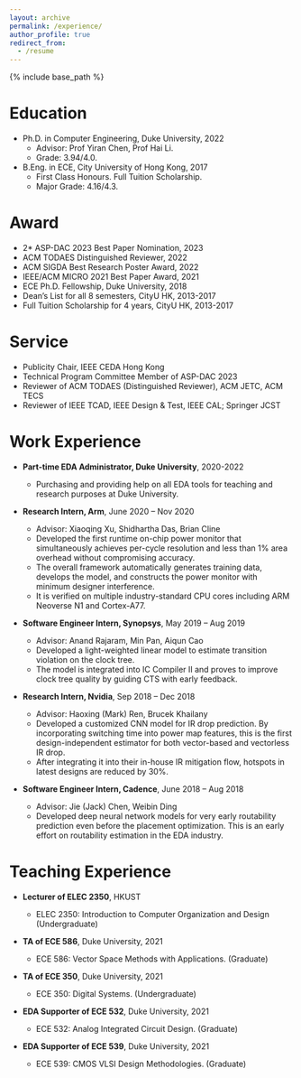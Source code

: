 ```yaml
---
layout: archive
permalink: /experience/
author_profile: true
redirect_from:
  - /resume
---
```


{% include base_path %}

Education
======
* Ph.D. in Computer Engineering, Duke University, 2022 
    * Advisor: Prof Yiran Chen, Prof Hai Li. 
    * Grade: 3.94/4.0. 
* B.Eng. in ECE, City University of Hong Kong, 2017
    * First Class Honours. Full Tuition Scholarship.  
    * Major Grade: 4.16/4.3. 

Award
======
* 2\* ASP-DAC 2023 Best Paper Nomination, 2023   
* ACM TODAES Distinguished Reviewer, 2022   
* ACM SIGDA Best Research Poster Award, 2022   
* IEEE/ACM MICRO 2021 Best Paper Award, 2021   
* ECE Ph.D. Fellowship, Duke University, 2018   
* Dean’s List for all 8 semesters, CityU HK, 2013-2017     
* Full Tuition Scholarship for 4 years, CityU HK, 2013-2017   

Service
======
* Publicity Chair, IEEE CEDA Hong Kong
* Technical Program Committee Member of ASP-DAC 2023
* Reviewer of ACM TODAES (Distinguished Reviewer), ACM JETC, ACM TECS
* Reviewer of IEEE TCAD, IEEE Design & Test, IEEE CAL; Springer JCST  

Work Experience
======
* **Part-time EDA Administrator, Duke University**, 2020-2022
  * Purchasing and providing help on all EDA tools for teaching and research purposes at Duke University.

* **Research Intern, Arm**, June 2020 – Nov 2020
  * Advisor: Xiaoqing Xu, Shidhartha Das, Brian Cline
  * Developed the first runtime on-chip power monitor that simultaneously achieves per-cycle resolution and less than 1% area overhead without compromising accuracy.
  * The overall framework automatically generates training data, develops the model, and constructs the power monitor with minimum designer interference.
  * It is verified on multiple industry-standard CPU cores including ARM Neoverse N1 and Cortex-A77. 

* **Software Engineer Intern, Synopsys**, May 2019 – Aug 2019
  * Advisor: Anand Rajaram, Min Pan, Aiqun Cao
  * Developed a light-weighted linear model to estimate transition violation on the clock tree.
  * The model is integrated into IC Compiler II and proves to improve clock tree quality by guiding CTS with early feedback.
  
* **Research Intern, Nvidia**, Sep 2018 – Dec 2018
  * Advisor: Haoxing (Mark) Ren, Brucek Khailany
  * Developed a customized CNN model for IR drop prediction. By incorporating switching time into power
map features, this is the first design-independent estimator for both vector-based and vectorless IR drop.
  * After integrating it into their in-house IR mitigation flow, hotspots in latest designs are reduced by 30%.

* **Software Engineer Intern, Cadence**, June 2018 – Aug 2018
  * Advisor: Jie (Jack) Chen, Weibin Ding
  * Developed deep neural network models for very early routability prediction even before the placement
optimization. This is an early effort on routability estimation in the EDA industry.

Teaching Experience
======
* **Lecturer of ELEC 2350**, HKUST 
    * ELEC 2350: Introduction to Computer Organization and Design (Undergraduate)

* **TA of ECE 586**, Duke University, 2021
    * ECE 586: Vector Space Methods with Applications. (Graduate) 

* **TA of ECE 350**, Duke University, 2021
    * ECE 350: Digital Systems. (Undergraduate)

* **EDA Supporter of ECE 532**, Duke University, 2021
    * ECE 532: Analog Integrated Circuit Design. (Graduate) 

* **EDA Supporter of ECE 539**, Duke University, 2021
    * ECE 539: CMOS VLSI Design Methodologies. (Graduate) 



